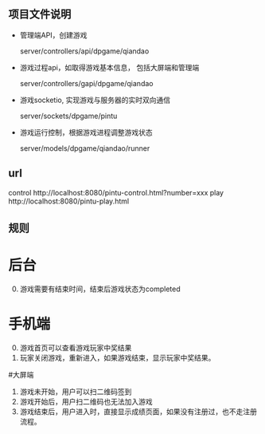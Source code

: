 ## 项目文件说明

-   管理端API，创建游戏

    server/controllers/api/dpgame/qiandao

-   游戏过程api，如取得游戏基本信息， 包括大屏端和管理端

    server/controllers/gapi/dpgame/qiandao

-   游戏socketio, 实现游戏与服务器的实时双向通信

    server/sockets/dpgame/pintu


-   游戏运行控制，根据游戏进程调整游戏状态

    server/models/dpgame/qiandao/runner

## url
control
http://localhost:8080/pintu-control.html?number=xxx
play
http://localhost:8080/pintu-play.html

## 规则
# 后台
0. 游戏需要有结束时间，结束后游戏状态为completed

# 手机端
0. 游戏首页可以查看游戏玩家中奖结果
2. 玩家关闭游戏，重新进入，如果游戏结束，显示玩家中奖结果。

#大屏端
1. 游戏未开始，用户可以扫二维码签到
2. 游戏开始后，用户扫二维码也无法加入游戏
3. 游戏结束后，用户进入时，直接显示成绩页面，如果没有注册过，也不走注册流程。
